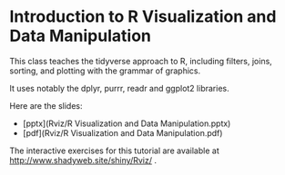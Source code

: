 # Introduction to R Visualization and Data Manipulation

This class teaches the tidyverse approach to R, including filters, joins, sorting, and plotting with the grammar of graphics.

It uses notably the dplyr, purrr, readr and ggplot2 libraries.

Here are the slides:

* [pptx](Rviz/R Visualization and Data Manipulation.pptx)
* [pdf](Rviz/R Visualization and Data Manipulation.pdf)

The interactive exercises for this tutorial are available at http://www.shadyweb.site/shiny/Rviz/ .
